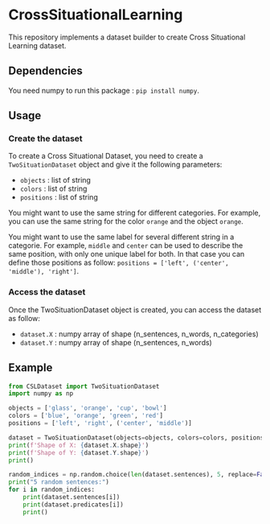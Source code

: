 # CrossSituationalLearning
This repository implements a dataset builder to create Cross Situational Learning dataset.

## Dependencies

You need numpy to run this package : `pip install numpy`.

## Usage

### Create the dataset

To create a Cross Situational Dataset, you need to create a `TwoSituationDataset` object and give it the following parameters:

- `objects` : list of string
- `colors` : list of string
- `positions` : list of string

You might want to use the same string for different categories. For example, you can use the same string for the color `orange` and the object `orange`.

You might want to use the same label for several different string in a categorie. For example, `middle` and `center` can be used to describe the same position, with only one unique label for both. In that case you can define those positions as follow: `positions = ['left', ('center', 'middle'), 'right']`. 

### Access the dataset

Once the TwoSituationDataset object is created, you can access the dataset as follow:
- `dataset.X` : numpy array of shape (n_sentences, n_words, n_categories)
- `dataset.Y` : numpy array of shape (n_sentences, n_words)


## Example

```python
from CSLDataset import TwoSituationDataset
import numpy as np

objects = ['glass', 'orange', 'cup', 'bowl']
colors = ['blue', 'orange', 'green', 'red']
positions = ['left', 'right', ('center', 'middle')]

dataset = TwoSituationDataset(objects=objects, colors=colors, positions=positions)
print(f'Shape of X: {dataset.X.shape}')
print(f'Shape of Y: {dataset.Y.shape}')
print()

random_indices = np.random.choice(len(dataset.sentences), 5, replace=False)
print("5 random sentences:")
for i in random_indices:
    print(dataset.sentences[i])
    print(dataset.predicates[i])
    print()
```
